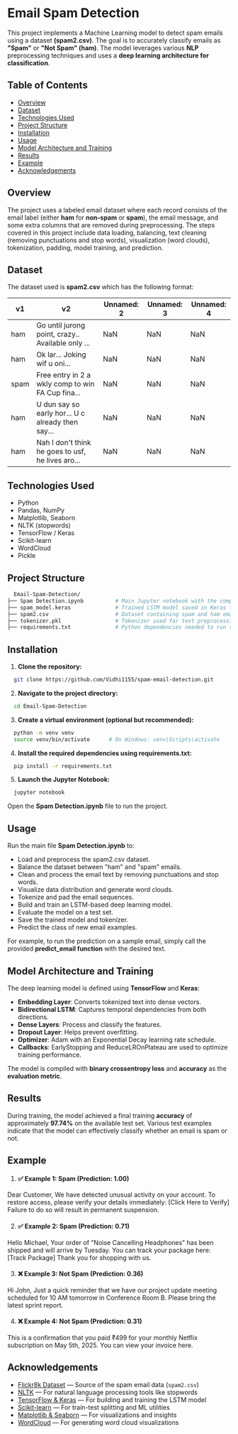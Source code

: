 
# **Email Spam Detection**

This project implements a Machine Learning model to detect spam emails using a dataset **(spam2.csv)**. The goal is to accurately classify emails as **"Spam"** or **"Not Spam" (ham)**. The model leverages various **NLP** preprocessing techniques and uses a **deep learning architecture for classification**.




## **Table of Contents**

- [Overview](#overview)
- [Dataset](#dataset)
- [Technologies Used](#technologies-used)
- [Project Structure](#project-structure)
- [Installation](#installation)
- [Usage](#usage)
- [Model Architecture and Training](#model-architecture-and-training)
- [Results](#results)
- [Example](#example)
- [Acknowledgements](#acknowledgements)
## **Overview**

The project uses a labeled email dataset where each record consists of the email label (either **ham** for **non-spam** or **spam**), the email message, and some extra columns that are removed during preprocessing. The steps covered in this project include data loading, balancing, text cleaning (removing punctuations and stop words), visualization (word clouds), tokenization, padding, model training, and prediction.
## **Dataset**

The dataset used is **spam2.csv** which has the following format:

| v1   | v2                                                       | Unnamed: 2 | Unnamed: 3 | Unnamed: 4 |
|------|----------------------------------------------------------|------------|------------|------------|
| ham  | Go until jurong point, crazy.. Available only ...        | NaN        | NaN        | NaN        |
| ham  | Ok lar... Joking wif u oni...                            | NaN        | NaN        | NaN        |
| spam | Free entry in 2 a wkly comp to win FA Cup fina...        | NaN        | NaN        | NaN        |
| ham  | U dun say so early hor... U c already then say...        | NaN        | NaN        | NaN        |
| ham  | Nah I don't think he goes to usf, he lives aro...        | NaN        | NaN        | NaN        |

## **Technologies Used**

- Python
- Pandas, NumPy
- Matplotlib, Seaborn
- NLTK (stopwords)
- TensorFlow / Keras
- Scikit-learn
- WordCloud
- Pickle


## **Project Structure**

```bash
  Email-Spam-Detection/
├── Spam Detection.ipynb          # Main Jupyter notebook with the complete project code
├── spam_model.keras              # Trained LSTM model saved in Keras format
├── spam2.csv                     # Dataset containing spam and ham email data
├── tokenizer.pkl                 # Tokenizer used for text preprocessing
├── requirements.txt              # Python dependencies needed to run the project
```
## **Installation**

1) **Clone the repository:**

```bash
  git clone https://github.com/Vidhi1155/spam-email-detection.git
```

2) **Navigate to the project directory:**

```bash
  cd Email-Spam-Detection
```

3) **Create a virtual environment (optional but recommended):**

```bash
  python -m venv venv
  source venv/bin/activate      # On Windows: venv\Scripts\activate
```

4) **Install the required dependencies using requirements.txt:**

```bash
  pip install -r requirements.txt
```
5) **Launch the Jupyter Notebook:**

```bash
  jupyter notebook
```
Open the **Spam Detection.ipynb** file to run the project.



## **Usage**

Run the main file **Spam Detection.ipynb** to:

* Load and preprocess the spam2.csv dataset.
* Balance the dataset between "ham" and "spam" emails.
* Clean and process the email text by removing punctuations and stop words.
* Visualize data distribution and generate word clouds.
* Tokenize and pad the email sequences.
* Build and train an LSTM-based deep learning model.
* Evaluate the model on a test set.
* Save the trained model and tokenizer.
* Predict the class of new email examples.

For example, to run the prediction on a sample email, simply call the provided **predict_email function** with the desired text.


## **Model Architecture and Training**
The deep learning model is defined using **TensorFlow** and **Keras**:

* **Embedding Layer**: Converts tokenized text into dense vectors.
* **Bidirectional LSTM**: Captures temporal dependencies from both directions.
* **Dense Layers**: Process and classify the features.
* **Dropout Layer**: Helps prevent overfitting.
* **Optimizer**: Adam with an Exponential Decay learning rate schedule.
* **Callbacks**: EarlyStopping and ReduceLROnPlateau are used to optimize training performance.

The model is compiled with **binary crossentropy loss** and **accuracy** as the **evaluation metric**.
## **Results**

During training, the model achieved a final training **accuracy** of approximately **97.74%** on the available test set. Various test examples indicate that the model can effectively classify whether an email is spam or not.
## Example

1) #### ✅ **Example 1: Spam (Prediction: 1.00)**
Dear Customer, We have detected unusual activity on your account. To restore access, please verify your details immediately: [Click Here to Verify] Failure to do so will result in permanent suspension.

2) #### ✅ **Example 2: Spam (Prediction: 0.71)**
Hello Michael, Your order of "Noise Cancelling Headphones" has been shipped and will arrive by Tuesday. You can track your package here: [Track Package] Thank you for shopping with us.

3) #### ❌ **Example 3: Not Spam (Prediction: 0.36)**
Hi John, Just a quick reminder that we have our project update meeting scheduled for 10 AM tomorrow in Conference Room B. Please bring the latest sprint report.

4) #### ❌ **Example 4: Not Spam (Prediction: 0.31)**
This is a confirmation that you paid ₹499 for your monthly Netflix subscription on May 5th, 2025. You can view your invoice here.

## **Acknowledgements**

- [Flickr8k Dataset](https://www.kaggle.com/datasets/uciml/sms-spam-collection-dataset) — Source of the spam email data (`spam2.csv`)
- [NLTK](https://www.nltk.org/) — For natural language processing tools like stopwords
- [TensorFlow & Keras](https://www.tensorflow.org/) — For building and training the LSTM model
- [Scikit-learn](https://scikit-learn.org/) — For train-test splitting and ML utilities
- [Matplotlib & Seaborn](https://matplotlib.org/) — For visualizations and insights
- [WordCloud](https://github.com/amueller/word_cloud) — For generating word cloud visualizations


